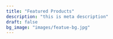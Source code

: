 ```yaml
---
title: "Featured Products"
description: "this is meta description"
draft: false
bg_image: "images/featue-bg.jpg"
---
```

